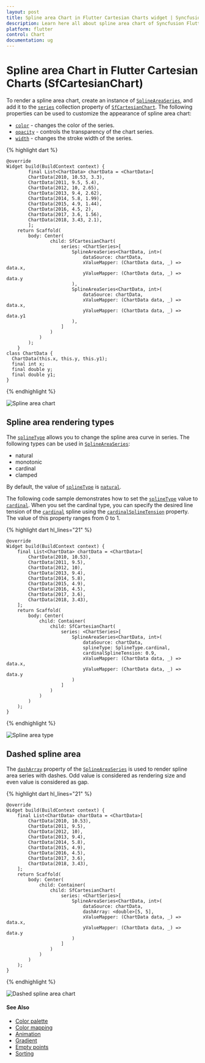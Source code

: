```yaml
---
layout: post
title: Spline area Chart in Flutter Cartesian Charts widget | Syncfusion 
description: Learn here all about spline area chart of Syncfusion Flutter Cartesian Charts (SfCartesianChart) widget and more.
platform: flutter
control: Chart
documentation: ug
---
```


# Spline area Chart in Flutter Cartesian Charts (SfCartesianChart)

To render a spline area chart, create an instance of [`SplineAreaSeries`](https://pub.dev/documentation/syncfusion_flutter_charts/latest/charts/SplineAreaSeries-class.html), and add it to the [`series`](https://pub.dev/documentation/syncfusion_flutter_charts/latest/charts/SfCartesianChart/series.html) collection property of [`SfCartesianChart`](https://pub.dev/documentation/syncfusion_flutter_charts/latest/charts/SfCartesianChart/SfCartesianChart.html). The following properties can be used to customize the appearance of spline area chart:

* [`color`](https://pub.dev/documentation/syncfusion_flutter_charts/latest/charts/CartesianSeries/color.html) - changes the color of the series.
* [`opacity`](https://pub.dev/documentation/syncfusion_flutter_charts/latest/charts/CartesianSeries/opacity.html) - controls the transparency of the chart series.
* [`width`](https://pub.dev/documentation/syncfusion_flutter_charts/latest/charts/CartesianSeries/width.html) - changes the stroke width of the series.

{% highlight dart %} 

    @override
    Widget build(BuildContext context) {
            final List<ChartData> chartData = <ChartData>[
            ChartData(2010, 10.53, 3.3),
            ChartData(2011, 9.5, 5.4),
            ChartData(2012, 10, 2.65),
            ChartData(2013, 9.4, 2.62),
            ChartData(2014, 5.8, 1.99),
            ChartData(2015, 4.9, 1.44),
            ChartData(2016, 4.5, 2),
            ChartData(2017, 3.6, 1.56),
            ChartData(2018, 3.43, 2.1),
            ];
        return Scaffold(
            body: Center(
                    child: SfCartesianChart(
                        series: <ChartSeries>[
                            SplineAreaSeries<ChartData, int>(
                                dataSource: chartData,
                                xValueMapper: (ChartData data, _) => data.x,
                                yValueMapper: (ChartData data, _) => data.y
                            ),
                            SplineAreaSeries<ChartData, int>(
                                dataSource: chartData,
                                xValueMapper: (ChartData data, _) => data.x,
                                yValueMapper: (ChartData data, _) => data.y1
                            ),
                        ]
                    )
                )
            );
        }
    class ChartData {
      ChartData(this.x, this.y, this.y1);
      final int x;
      final double y;
      final double y1;
    }

{% endhighlight %}

![Spline area chart](cartesian-chart-types-images/spline_area.png)

##	Spline area rendering types

The [`splineType`](https://pub.dev/documentation/syncfusion_flutter_charts/latest/charts/SplineAreaSeries/splineType.html) allows you to change the spline area curve in series. The following types can be used in [`SplineAreaSeries`](https://pub.dev/documentation/syncfusion_flutter_charts/latest/charts/SplineAreaSeries-class.html):

* natural
* monotonic
* cardinal
* clamped

By default, the value of [`splineType`](https://pub.dev/documentation/syncfusion_flutter_charts/latest/charts/SplineAreaSeries/splineType.html) is [`natural`](https://pub.dev/documentation/syncfusion_flutter_charts/latest/charts/SplineType.html).

The following code sample demonstrates how to set the [`splineType`](https://pub.dev/documentation/syncfusion_flutter_charts/latest/charts/SplineAreaSeries/splineType.html) value to [`cardinal`](https://pub.dev/documentation/syncfusion_flutter_charts/latest/charts/SplineType.html). When you set the cardinal type, you can specify the desired line tension of the [`cardinal`](https://pub.dev/documentation/syncfusion_flutter_charts/latest/charts/SplineType.html) spline using the [`cardinalSplineTension`](https://pub.dev/documentation/syncfusion_flutter_charts/latest/charts/SplineAreaSeries/cardinalSplineTension.html) property. The value of this property ranges from 0 to 1.

{% highlight dart hl_lines="21" %} 
    
    @override
    Widget build(BuildContext context) {
        final List<ChartData> chartData = <ChartData>[
            ChartData(2010, 10.53),
            ChartData(2011, 9.5),
            ChartData(2012, 10),
            ChartData(2013, 9.4),
            ChartData(2014, 5.8),
            ChartData(2015, 4.9),
            ChartData(2016, 4.5),
            ChartData(2017, 3.6),
            ChartData(2018, 3.43),
        ];
        return Scaffold(
            body: Center(
                child: Container(
                    child: SfCartesianChart(
                        series: <ChartSeries>[
                            SplineAreaSeries<ChartData, int>(
                                dataSource: chartData,
                                splineType: SplineType.cardinal,
                                cardinalSplineTension: 0.9,
                                xValueMapper: (ChartData data, _) => data.x,
                                yValueMapper: (ChartData data, _) => data.y
                            )
                        ]
                    )
                )
            )
        );
    }

{% endhighlight %}

![Spline area type](cartesian-chart-types-images/spline_area_types.png)

## Dashed spline area

The [`dashArray`](https://pub.dev/documentation/syncfusion_flutter_charts/latest/charts/CartesianSeries/dashArray.html) property of the [`SplineAreaSeries`](https://pub.dev/documentation/syncfusion_flutter_charts/latest/charts/SplineAreaSeries-class.html) is used to render spline area series with dashes. Odd value is considered as rendering size and even value is considered as gap.

{% highlight dart hl_lines="21" %}
    
    @override
    Widget build(BuildContext context) {
        final List<ChartData> chartData = <ChartData>[
            ChartData(2010, 10.53),
            ChartData(2011, 9.5),
            ChartData(2012, 10),
            ChartData(2013, 9.4),
            ChartData(2014, 5.8),
            ChartData(2015, 4.9),
            ChartData(2016, 4.5),
            ChartData(2017, 3.6),
            ChartData(2018, 3.43),
        ];
        return Scaffold(
            body: Center(
                child: Container(
                    child: SfCartesianChart(
                        series: <ChartSeries>[
                            SplineAreaSeries<ChartData, int>(
                                dataSource: chartData,
                                dashArray: <double>[5, 5],
                                xValueMapper: (ChartData data, _) => data.x,
                                yValueMapper: (ChartData data, _) => data.y
                            )
                        ]
                    )
                )
            )
        );
    }

{% endhighlight %}

![Dashed spline area chart](cartesian-chart-types-images/spline_area_dashed.png)



#### See Also

* [Color palette](/flutter/cartesian-charts/series-customization#color-palette) 
* [Color mapping](/flutter/cartesian-charts/series-customization#color-mapping-for-data-points)
* [Animation](/flutter/cartesian-charts/series-customization#animation)
* [Gradient](/flutter/cartesian-charts/series-customization#gradient-fill)
* [Empty points](/flutter/cartesian-charts/series-customization#empty-points)
* [Sorting](/flutter/cartesian-charts/series-customization#sorting)